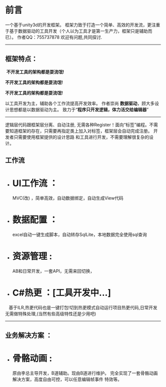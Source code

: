 # 前言
一个基于unity3d的开发框架。
框架力致于打造一个简单、高效的开发流，更注重于基于数据驱动的工具开发（个人以为工具才是第一生产力，框架只是辅助而已）。
作者QQ：755737878 欢迎有问题,共同探讨.

***
## 框架特点：
  **不开发工具的架构都是耍流氓!**
  
  **不开发工具的架构都是耍流氓!**
  
  **不开发工具的架构都是耍流氓!**
  
  以工具开发为主，辅助各个工作流提高开发效率。
  作者崇尚 **数据驱动**，顾大多设计思想都是以数据驱动为主。
  致力于“**程序只开发逻辑，体力活交给编辑器**”
***
  逻辑层代码跟框架层分离、自动注册, 无需各种Register！面向“标签”编程。不需要知道框架的存在，只需要再指定类上加入对标签，框架层会自动完成注册。
开发者只需要使用框架提供的设计思路 和工具进行开发，不需要理解很复杂的设计。

## 工作流
*  # **UI工作流** ：
    MVC(改) ，简单高效，自动数据绑定，自动生成View代码
*  # **数据配置** ： 
   excel自动一键生成脚本，自动转存SqlLite，本地数据完全使用sql查询
*  # **资源管理** :  
     AB和日常开发，一套API，无需来回切换，
*  # **C#热更** ：[工具开发中...]
    基于ILR,热更代码也是一键打包!切到热更模式自动运行项目热更代码,日常开发无需做特殊处理,(当然有些高级特性还是少用吧)
***
## 业务解决方案 ：
*  # **骨骼动画** :
     原由李总主导开发，B道辅助。现由B道进行维护。
   完全实现了一套骨骼动画解决方案，高度自由可控，可以任意编辑帧事件 特效等。

